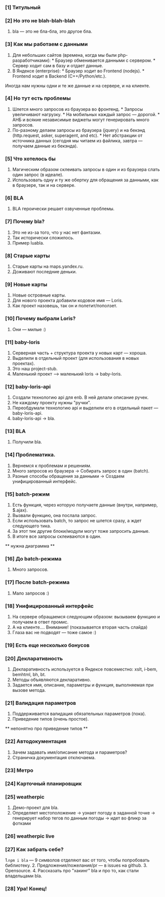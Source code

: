### [1] Титульный

### [2] Но это не blah-blah-blah
  1. bla — это не бла-бла, это другое бла.

### [3] Как мы работаем с данными
  1. Для небольших сайтов (времена, когда мы были php-разработчиками):
    * Браузер обменивается данными с сервером.
    * Сервер ходит сам в базу и отдает данные.
  2. В Яндексе (enterprise):
    * Браузер ходит во Frontend (nodejs).
    * Frontend ходит в Backend (C++/Python/etc.).

Иногда нам нужны одни и те же данные и на сервере, и на клиенте.

### [4] Но тут есть проблемы
  1. Шлется много запросов из браузера во фронтенд.
    * Запросы увеличивают нагрузку.
    * На мобильных каждый запрос — дорогой.
    * AНБ и всякие независимые виджеты могут генерировать много запросов.
  2. По-разному делаем запросы из браузера (jquery) и на бекэнд (http.request, asker, superagent, and etc).
    * Нет абстракции от источника данных (сегодня мы читаем из файлика, завтра — получаем данные из бекэнда).

### [5] Что хотелось бы
  1. Магическим образом склеивать запросы в один и из браузера слать один запрос (в идеале).
  2. Использовать одну и ту же обертку для обращения за данными, как в браузере, так и на сервере.

### [6] BLA
  1. BLA героически решает озвученные проблемы.

### [7] Почему bla?
  1. Это не из-за того, что у нас нет фантазии.
  2. Так исторически сложилось.
  3. Пример luabla.

### [8] Старые карты
  1. Старые карты на maps.yandex.ru.
  2. Доживают последние деньки.

### [9] Новые карты
  1. Новые островные карты.
  2. Для нового проекта добавили кодовое имя — Loris.
  3. Как проект назовешь, так он и полетит/поползет.

### [10] Почему выбрали Loris?
  1. Они — милые :)

### [11] baby-loris
  1. Серверная часть + структура проекта у новых карт — хороша.
  2. Выделили в отдельный проект (для использования в новых проектах).
  3. Это наш project-stub.
  4. Маленький проект —> маленький loris -> baby-loris.

### [12] baby-loris-api
  1. Создали технологию api для enb. В ней делали описание ручек.
  2. Не каждому проекту нужны "ручки".
  3. Переобдумали технологию api и выделили его в отдельный пакет — baby-loris-api.
  4. baby-loris-api -> bla.

### [13] BLA
  1. Получили bla.

### [14] Проблематика.
  1. Вернемся к проблемам и решениям.
  2. Много запросов из браузера -> Собирать запрос в один (batch).
  3. Разные способы обращения за данными -> Создаем унифицированный интерфейс.

### [15] batch-режим
  1. Есть функция, через которую получаете данные (внутри, например, $.ajax).
  2. Вызвали функцию, она послала запрос.
  3. Если использовать batch, то запрос не шлется сразу, а ждет следующего тика.
  4. За этот тик другие блоки/модули могут тоже запросить данные.
  5. В итоге все запросы склеиваются в один.

  ** нужна диаграмма **

### [16] До batch-режима
  1. Много запросов.

### [17] После batch-режима
  1. Мало запросов :)

### [18] Унифицированный интерфейс
  1. На сервере обращаемся следующим образом: вызываем функцию и получаем в ответ промис.
  2. А на клиенте.... Внимание! (показывается вторая часть слайда)
  3. Глаза вас не подводят — тоже самое :)

### [19] Есть еще несколько бонусов

### [20] Декларативность
  1. Декларативность используется в Яндексе повсеместно: xslt, i-bem, bemhtml, bh, bt.
  2. Методы объявляются декларативно.
  3. Задается имя, описание, параметры и функция, выполняемая при вызове метода.

### [21] Валидация параметров
  1. Поддерживается валидация обязательных параметров (пока).
  2. Приведение типов (очень простое).

** непонятно про приведение типов **

### [22] Автодокументация
  1. Зачем задавать имя/описание метода и параметров?
  2. Страничка документация отключаема.

### [23] Метро

### [24] Карточный планировщик

### [25] weatherpic
  1. Демо-проект для bla.
  2. Определяет местоположение -> узнает погоду в заданной точке -> генерирует набор тегов по данным погоды -> идет во фликр за фотками

### [26] weatherpic live

### [27] Как забрать себе?
  1.`npm i bla` — 9 символов отделяют вас от того, чтобы попробовать библиотеку.
  2. Предложения/пожелания/pr — в issues на github.
  3. Opensource.
  4. Рассказать про "хакинг" bla и про то, как стали владельцами bla.

### [28] Ура! Конец!
